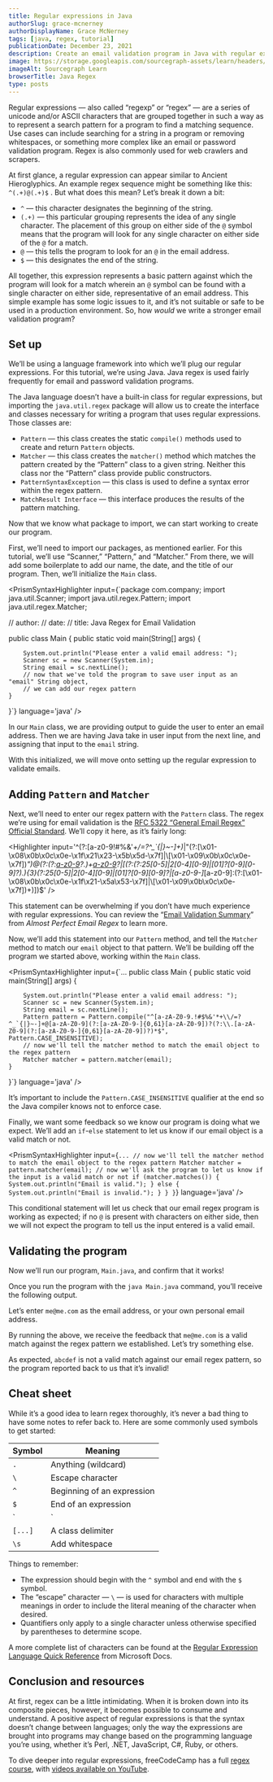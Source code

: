 ```yaml
---
title: Regular expressions in Java
authorSlug: grace-mcnerney
authorDisplayName: Grace McNerney
tags: [java, regex, tutorial]
publicationDate: December 23, 2021
description: Create an email validation program in Java with regular expressions
image: https://storage.googleapis.com/sourcegraph-assets/learn/headers/sourcegraph-learn-header-10.png
imageAlt: Sourcegraph Learn
browserTitle: Java Regex
type: posts
---
```


Regular expressions — also called “regexp” or “regex” — are a series of unicode and/or ASCII characters that are grouped together in such a way as to represent a search pattern for a program to find a matching sequence. Use cases can include searching for a string in a program or removing whitespaces, or something more complex like an email or password validation program. Regex is also commonly used for web crawlers and scrapers.

At first glance, a regular expression can appear similar to Ancient Hieroglyphics. An example regex sequence might be something like this: `^(.+)@(.+)$` . But what does this mean? Let’s break it down a bit:

* `^` — this character designates the beginning of the string.
* `(.+)` — this particular grouping represents the idea of any single character. The placement of this group on either side of the `@` symbol means that the program will look for any single character on either side of the `@` for a match.
* `@` — this tells the program to look for an `@` in the email address.
* `$` — this designates the end of the string.

All together, this expression represents a basic pattern against which the program will look for a match wherein an `@` symbol can be found with a single character on either side, representative of an email address. This simple example has some logic issues to it, and it’s not suitable or safe to be used in a production environment. So, how _would_ we write a stronger email validation program? 

## Set up

We’ll be using a language framework into which we’ll plug our regular expressions. For this tutorial, we’re using Java. Java regex is used fairly frequently for email and password validation programs. 

The Java language doesn’t have a built-in class for regular expressions, but importing the `java.util.regex` package will allow us to create the interface and classes necessary for writing a program that uses regular expressions. Those classes are:

* `Pattern` — this class creates the static `compile()` methods used to create and return `Pattern` objects.
* `Matcher` — this class creates the `matcher()` method which matches the pattern created by the “Pattern” class to a given string. Neither this class nor the “Pattern” class provide public constructors. 
* `PatternSyntaxException` — this class is used to define a syntax error within the regex pattern.
* `MatchResult Interface` — this interface produces the results of the pattern matching. 

Now that we know what package to import, we can start working to create our program. 

First, we’ll need to import our packages, as mentioned earlier. For this tutorial, we’ll use “Scanner,” “Pattern,” and “Matcher.” From there, we will add some boilerplate to add our name, the date, and the title of our program. Then, we’ll initialize the `Main` class. 

<PrismSyntaxHighlighter
input={`package com.company;
import java.util.Scanner;
import java.util.regex.Pattern;
import java.util.regex.Matcher;
 
// author: 
// date: 
// title: Java Regex for Email Validation
 
public class Main {
    public static void main(String[] args) {
 
        System.out.println("Please enter a valid email address: ");
        Scanner sc = new Scanner(System.in);
        String email = sc.nextLine();
        // now that we've told the program to save user input as an "email" String object, 
        // we can add our regex pattern
    }
}`}
language='java'
/>

In our `Main` class, we are providing output to guide the user to enter an email address. Then we are having Java take in user input from the next line, and assigning that input to the `email` string. 

With this initialized, we will move onto setting up the regular expression to validate emails.
## Adding `Pattern` and `Matcher`
Next, we’ll need to enter our regex pattern with the `Pattern` class. The regex we’re using for email validation is the [RFC 5322 “General Email Regex” Official Standard](https://www.ietf.org/rfc/rfc5322.txt). We’ll copy it here, as it’s fairly long:

<Highlighter
input='^(?:[a-z0-9!#$%&'*+/=?^_`{|}~-]+(?:\.[a-z0-9!#$%&'*+/=?^_`{|}~-]+)*|"(?:[\x01-\x08\x0b\x0c\x0e-\x1f\x21\x23-\x5b\x5d-\x7f]|\\[\x01-\x09\x0b\x0c\x0e-\x7f])*")@(?:(?:[a-z0-9](?:[a-z0-9-]*[a-z0-9])?\.)+[a-z0-9](?:[a-z0-9-]*[a-z0-9])?|\[(?:(?:25[0-5]|2[0-4][0-9]|[01]?[0-9][0-9]?)\.){3}(?:25[0-5]|2[0-4][0-9]|[01]?[0-9][0-9]?|[a-z0-9-]*[a-z0-9]:(?:[\x01-\x08\x0b\x0c\x0e-\x1f\x21-\x5a\x53-\x7f]|\\[\x01-\x09\x0b\x0c\x0e-\x7f])+)\])$'
/>

This statement can be overwhelming if you don’t have much experience with regular expressions. You can review the “[Email Validation Summary](https://emailregex.com/email-validation-summary/)” from _Almost Perfect Email Regex_ to learn more. 

Now, we’ll add this statement into our `Pattern` method, and tell the `Matcher` method to match our `email` object to that pattern. We’ll be building off the program we started above, working within the `Main` class.

<PrismSyntaxHighlighter
input={`...
public class Main {
    public static void main(String[] args) {
 
        System.out.println("Please enter a valid email address: ");
        Scanner sc = new Scanner(System.in);
        String email = sc.nextLine();
        Pattern pattern = Pattern.compile("^[a-zA-Z0-9.!#$%&'*+\\/=?^_`{|}~-]+@[a-zA-Z0-9](?:[a-zA-Z0-9-]{0,61}[a-zA-Z0-9])?(?:\\.[a-zA-Z0-9](?:[a-zA-Z0-9-]{0,61}[a-zA-Z0-9])?)*$", Pattern.CASE_INSENSITIVE);
        // now we'll tell the matcher method to match the email object to the regex pattern
        Matcher matcher = pattern.matcher(email);
    }
}`}
language='java'
/>

It’s important to include the `Pattern.CASE_INSENSITIVE` qualifier at the end so the Java compiler knows not to enforce case. 

Finally, we want some feedback so we know our program is doing what we expect. We’ll add an `if`-`else` statement to let us know if our email object is a valid match or not. 

<PrismSyntaxHighlighter
input={`...
        // now we'll tell the matcher method to match the email object to the regex pattern
        Matcher matcher = pattern.matcher(email);
        // now we'll ask the program to let us know if the input is a valid match or not
        if (matcher.matches()) {
            System.out.println("Email is valid.");
        } else {
            System.out.println("Email is invalid.");
        }
    }
}`}
language='java'
/>

This conditional statement will let us check that our email regex program is working as expected; if no `@` is present with characters on either side, then we will not expect the program to tell us the input entered is a valid email.

## Validating the program

Now we’ll run our program, `Main.java`, and confirm that it works! 

Once you run the program with the `java Main.java` command, you’ll receive the following output.

<Highlighter
input='Please enter a valid email address: '
/>

Let’s enter `me@me.com` as the email address, or your own personal email address.

<PrismSyntaxHighlighter
input='Please enter a valid email address:
me@me.com
Email is valid.'  
language='bash'
matcher='me@me.com'
/>

By running the above, we receive the feedback that `me@me.com` is a valid match against the regex pattern we established. Let’s try something else.

<PrismSyntaxHighlighter
input='Please enter a valid email address:
abcdef
Email is invalid..'  
language='bash'
matcher='abcdef'
/>

As expected, `abcdef` is not a valid match against our email regex pattern, so the program reported back to us that it’s invalid!

## Cheat sheet

While it’s a good idea to learn regex thoroughly, it’s never a bad thing to have some notes to refer back to. Here are some commonly used symbols to get started:

| Symbol | Meaning                               |
|-----------|----------------------------------|
| `.`          | Anything (wildcard)            |
| `\`          | Escape character                  |
| `^`         | Beginning of an expression |
| `$`         | End of an expression           | 
| `|`          | _or_                                     |
| `[...]`     | A class delimiter                 |
| `\s`       | Add whitespace                    |


Things to remember:

* The expression should begin with the `^` symbol and end with the `$` symbol.
* The “escape” character — `\` — is used for characters with multiple meanings in order to include the literal meaning of the character when desired.
* Quantifiers only apply to a single character unless otherwise specified by parentheses to determine scope.

A more complete list of characters can be found at the [Regular Expression Language Quick Reference](https://docs.microsoft.com/en-us/dotnet/standard/base-types/regular-expression-language-quick-reference) from Microsoft Docs.

## Conclusion and resources

At first, regex can be a little intimidating. When it is broken down into its composite pieces, however, it becomes possible to consume and understand. A positive aspect of regular expressions is that the syntax doesn’t change between languages; only the way the expressions are brought into programs may change based on the programming language you’re using, whether it’s Perl, .NET, JavaScript, C#, Ruby, or others.

To dive deeper into regular expressions, freeCodeCamp has a full [regex course](https://www.freecodecamp.org/learn/javascript-algorithms-and-data-structures/regular-expressions/), with [videos available on YouTube](https://www.youtube.com/watch?v=ZfQFUJhPqMM). 


